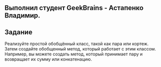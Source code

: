 <h2>Выполнил студент GeekBrains - Астапенко Владимир.</h2>
<h2>Задание</h2>

Реализуйте простой обобщённый класс, такой как пара или кортеж. Затем создайте обобщенный метод, который работает с этим классом. 
Например, вы можете создать метод, который принимает пару и возвращает их сумму или конкатенацию.
